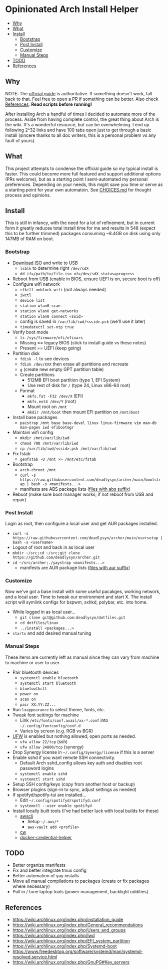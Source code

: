 # Opinionated Arch Install Helper

- [Why](#why)
- [What](#what)
- [Install](#install)
  - [Bootstrap](#bootstrap)
  - [Post Install](#post-install)
  - [Customize](#customize)
  - [Manual Steps](#manual-steps)
- [TODO](#todo)
- [References](#references)

## Why

NOTE: The [official guide](https://wiki.archlinux.org/index.php/installation_guide)
is authoritative. If something doesn't work, fall back to that. Feel free
to open a PR if something can be better. Also check [References](references).
**Read scripts before running!**

After installing Arch a handful of times I decided to automate more of
the process. Aside from having complete control, the great thing about Arch
is the wiki. It's a wonderful resource, but can be overwhelming. I end up following
2^32 links and have 100 tabs open just to get through a basic install
(sincere thanks to all doc writers, this is a personal problem vs any fault
of yours).

## What

This project attempts to condense the official guide so my typical install
is faster. This could become more full featured and support additional
options (PRs welcome), but as a starting point I semi-automated my
personal preferences. Depending on your needs, this might save you time
or serve as a starting point for your own automatoin.
See [CHOICES.md](https://github.com/deadlysyn/archer/blob/main/CHOICES.md)
for thought process and opinions.

## Install

This is still in infancy, with the need for a lot of refinement, but
in current form it greatly reduces total install time for me and results
in 548 (expect this to be further trimmed) packages consuming ~8.4GB on
disk using only 147MB of RAM on boot.

### Bootstrap

- [Download ISO](https://www.archlinux.org/download) and write to USB
  - `lsblk` to determine right `/dev/sdX`
  - `dd if=/path/to/file.iso of=/dev/sdX status=progress`
- Reboot from USB (enable in BIOS, ensure UEFI is on, secure boot is off)
- Configure wifi network
  - `rfkill unblock wifi` (not always needed)
  - `iwctl`
  - `device list`
  - `station wlan0 scan`
  - `station wlan0 get-networks`
  - `station wlan0 connect <ssid>`
  - config is saved in `/var/lib/iwd/<ssid>.psk` (we'll use it later)
  - `timedatectl set-ntp true`
- Verify boot mode
  - `ls /sys/firmware/efi/efivars`
  - Missing == legacy BIOS (stick to install guide vs these notes)
  - Present == UEFI (keep going)
- Partition disk
  - `fdisk -l` to see devices
  - `fdisk /dev/XXX` then erase all partitions and recreate
  - `g` (create new empty GPT partition table)
  - Create partitions
    - 512MB EFI boot partition (type 1, EFI System)
    - Use rest of disk for `/` (type 24, Linux x86-64 root)
  - Format
    - `mkfs.fat -F32 /dev/X` (EFI)
    - `mkfs.ext4 /dev/Y` (root)
    - Mount root on `/mnt`
    - `mkdir /mnt/boot` then mount EFI partition on `/mnt/boot`
- Install base packages
  - `pacstrap /mnt base base-devel linux linux-firmware vim man-db man-pages iwd efibootmgr`
- Maintain wifi config
  - `mkdir /mnt/var/lib/iwd`
  - `chmod 700 /mnt/var/lib/iwd`
  - `cp /var/lib/iwd/<ssid>.psk /mnt/var/lib/iwd`
- Fix fstab
  - `genfstab -U /mnt >> /mnt/etc/fstab`
- Bootstrap
  - `arch-chroot /mnt`
  - `curl -s https://raw.githubusercontent.com/deadlysyn/archer/main/bootstrap | bash -s <manifests...>`
  - manifests are ABS package lists ([files with abs suffix](https://github.com/deadlysyn/archer/tree/main/manifests))
- Reboot (make sure boot manager works; if not reboot from USB and repair)

### Post Install

Login as root, then configure a local user and get AUR packages installed.

- `curl -s https://raw.githubusercontent.com/deadlysyn/archer/main/usersetup | bash -s <username>`
- Logout of root and back in as local user
- `mkdir ~/src;cd ~/src;git clone https://github.com/deadlysyn/archer.git`
- `cd ~/src/archer;./yaystrap <manifests...>`
  - manifests are AUR package lists ([files with aur suffix](https://github.com/deadlysyn/archer/tree/main/manifests))

### Customize

Now we've got a base install with some useful pacakges, working network, and
a local user. Time to tweak our environment and start X. The install script
will symlink configs for bspwm, sxhkd, polybar, etc. into home.

- While logged in as local user...
  - `git clone git@github.com:deadlysyn/dotfiles.git`
  - `cd dotfiles/linux`
  - `../install <packages...>`
- `startx` and add desired manual tuning

### Manual Steps

These items are currently left as manual since they can vary from
machine to machine or user to user.

- Pair bluetooth devices
  - `systemctl enable bluetooth`
  - `systemctl start bluetooth`
  - `bluetoothctl`
  - `power on`
  - `scan on`
  - `pair XX:YY:ZZ...`
- Run `lxappearance` to select theme, fonts, etc.
- Tweak font settings for machine
  - Link `/etc/fonts/conf.avail/xx-*.conf` into `~/.config/fontconfig/conf.d`
  - Varies by screen (e.g. RGB vs BGR)
- [UFW](https://wiki.archlinux.org/index.php/Uncomplicated_Firewall) is enabled but nothing allowed; open ports as needed.
  - `ufw allow 22/tcp` (ssh)
  - `ufw allow 24800/tcp` (synergy)
- Drop Synergy license in `~/.config/Synergy/license` if this is a server
- Enable sshd if you want remote SSH connectivity.
  - Default Arch sshd_config allows key auth and disables root password logins
  - `systemctl enable sshd`
  - `systemctl start sshd`
- Setup SSH config/keys (copy from another host or backup)
- Browser plugins (sign-in to sync, adjust settings as needed)
- If spotifyd/spotify-tui are installed...
  - Edit `~/.config/spotifyd/spotifyd.conf`
  - `systemctl --user enable spotifyd`
- Install locally built tools (I've had better luck with local builds for these)
  - [awscli](https://docs.aws.amazon.com/cli/latest/userguide/install-cliv2-linux.html)
    - Setup `~/.aws/*`
    - `aws-vault add <profile>`
  - [cw](https://github.com/lucagrulla/cw)
  - [docker-credential-helper](https://github.com/docker/docker-credential-helpers)

## TODO

- Better organize manifests
- Fix and better integrate tmux config
- Better automation of yay installs
- Move all manual compilations to packages (create or fix packages where necessary)
- Pull in / tune laptop tools (power management, backlight oddities)

## References

- https://wiki.archlinux.org/index.php/installation_guide
- https://wiki.archlinux.org/index.php/General_recommendations
- https://wiki.archlinux.org/index.php/Users_and_groups
- https://wiki.archlinux.org/index.php/Iwd
- https://wiki.archlinux.org/index.php/EFI_system_partition
- https://wiki.archlinux.org/index.php/Systemd-boot
- https://www.freedesktop.org/software/systemd/man/systemd-resolved.service.html
- https://wiki.archlinux.org/index.php/GnuPG#Key_servers

